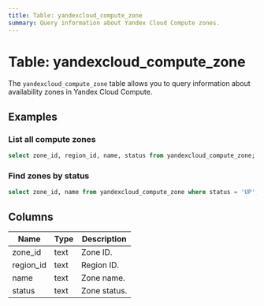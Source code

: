 ```yaml
---
title: Table: yandexcloud_compute_zone
summary: Query information about Yandex Cloud Compute zones.
---
```


# Table: yandexcloud_compute_zone

The `yandexcloud_compute_zone` table allows you to query information about availability zones in Yandex Cloud Compute.

## Examples

### List all compute zones
```sql
select zone_id, region_id, name, status from yandexcloud_compute_zone;
```

### Find zones by status
```sql
select zone_id, name from yandexcloud_compute_zone where status = 'UP';
```

## Columns
| Name      | Type   | Description                                 |
|-----------|--------|---------------------------------------------|
| zone_id   | text   | Zone ID.                                    |
| region_id | text   | Region ID.                                  |
| name      | text   | Zone name.                                  |
| status    | text   | Zone status.                                | 